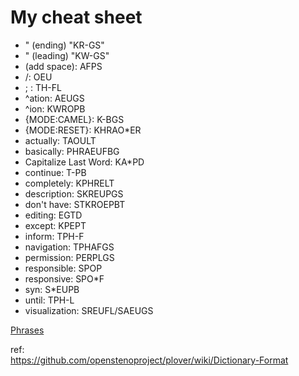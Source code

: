 # My cheat sheet

 * " (ending) "KR-GS"
 * " (leading) "KW-GS"
 * (add space): AFPS
 * /: OEU
 * ; : TH-FL
 * ^ation: AEUGS
 * ^ion: KWROPB
 * {MODE:CAMEL}: K-BGS
 * {MODE:RESET}: KHRAO*ER
 * actually: TAOULT
 * basically: PHRAEUFBG
 * Capitalize Last Word: KA*PD
 * continue: T-PB
 * completely: KPHRELT
 * description: SKREUPGS
 * don't have: STKROEPBT
 * editing: EGTD
 * except: KPEPT
 * inform: TPH-F
 * navigation: TPHAFGS
 * permission: PERPLGS
 * responsible: SPOP
 * responsive: SPO*F
 * syn: S*EUPB
 * until: TPH-L
 * visualization: SREUFL/SAEUGS



[Phrases](Phrases.md)  

ref:  
https://github.com/openstenoproject/plover/wiki/Dictionary-Format